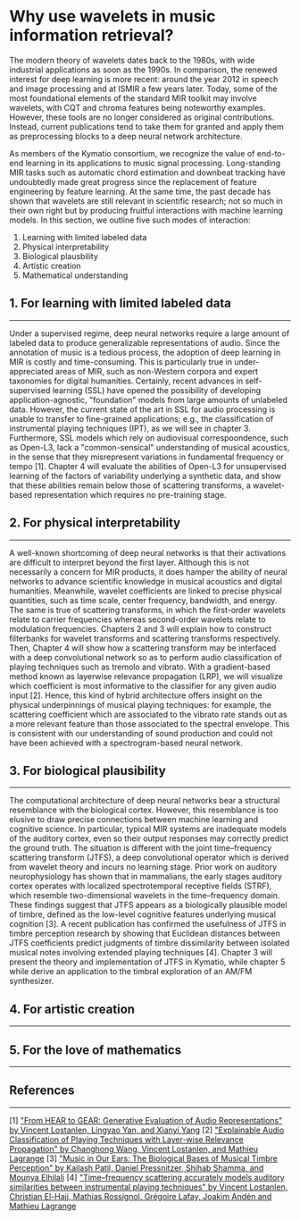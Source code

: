 # Why use wavelets in music information retrieval?

The modern theory of wavelets dates back to the 1980s, with wide industrial applications as soon as the 1990s.
In comparison, the renewed interest for deep learning is more recent: around the year 2012 in speech and image processing and at ISMIR a few years later.
Today, some of the most foundational elements of the standard MIR toolkit may involve wavelets, with CQT and chroma features being noteworthy examples.
However, these tools are no longer considered as original contributions.
Instead, current publications tend to take them for granted and apply them as preprocessing blocks to a deep neural network architecture.

As members of the Kymatio consortium, we recognize the value of end-to-end learning in its applications to music signal processing.
Long-standing MIR tasks such as automatic chord estimation and downbeat tracking have undoubtedly made great progress since the replacement of feature engineering by feature learning.
At the same time, the past decade has shown that wavelets are still relevant in scientific research; not so much in their own right but by producing fruitful interactions with machine learning models.
In this section, we outline five such modes of interaction:
1. Learning with limited labeled data
2. Physical interpretability
3. Biological plausbility
4. Artistic creation
5. Mathematical understanding


## 1. For learning with limited labeled data
--------------------------------------------
Under a supervised regime, deep neural networks require a large amount of labeled data to produce generalizable representations of audio.
Since the annotation of music is a tedious process, the adoption of deep learning in MIR is costly and time-consuming.
This is particularly true in under-appreciated areas of MIR, such as non-Western corpora and expert taxonomies for digital humanities.
Certainly, recent advances in self-supervised learning (SSL) have opened the possibility of developing application-agnostic, "foundation" models from large amounts of unlabeled data.
However, the current state of the art in SSL for audio processing is unable to transfer to fine-grained applications; e.g., the classification of instrumental playing techniques (IPT), as we will see in chapter 3.
Furthermore, SSL models which rely on audiovisual correspoondence, such as Open-L3, lack a "common-sensical" understanding of musical acoustics, in the sense that they misrepresent variations in fundamental frequency or tempo [1].
Chapter 4 will evaluate the abilities of Open-L3 for unsupervised learning of the factors of variability underlying a synthetic data, and show that these abilities remain below those of scattering transforms, a wavelet-based representation which requires no pre-training stage.

## 2. For physical interpretability
-----------------------------------
A well-known shortcoming of deep neural networks is that their activations are difficult to interpret beyond the first layer.
Although this is not necessarily a concern for MIR products, it does hamper the ability of neural networks to advance scientific knowledge in musical acoustics and digital humanities.
Meanwhile, wavelet coefficients are linked to precise physical quantities, such as time scale, center frequency, bandwidth, and energy.
The same is true of scattering transforms, in which the first-order wavelets relate to carrier frequencies whereas second-order wavelets relate to modulation frequencies.
Chapters 2 and 3 will explain how to construct filterbanks for wavelet transforms and scattering transforms respectively.
Then, Chapter 4 will show how a scattering transform may be interfaced with a deep convolutional network so as to perform audio classification of playing techniques such as tremolo and vibrato.
With a gradient-based method known as layerwise relevance propagation (LRP), we will visualize which coefficient is most informative to the classifier for any given audio input [2].
Hence, this kind of hybrid architecture offers insight on the physical underpinnings of musical playing techniques: for example, the scattering coefficient which are associated to the vibrato rate stands out as a more relevant feature than those associated to the spectral envelope.
This is consistent with our understanding of sound production and could not have been achieved with a spectrogram-based neural network.


## 3. For biological plausibility
---------------------------------
The computational architecture of deep neural networks bear a structural resemblance with the biological cortex.
However, this resemblance is too elusive to draw precise connections between machine learning and cognitive science.
In particular, typical MIR systems are inadequate models of the auditory cortex, even so their output responses may correctly predict the ground truth.
The situation is different with the joint time–frequency scattering transform (JTFS), a deep convolutional operator which is derived from wavelet theory and incurs no learning stage.
Prior work on auditory neurophysiology has shown that in mammalians, the early stages auditory cortex operates with localized spectrotemporal receptive fields (STRF), which resemble two-dimensional wavelets in the time–frequency domain.
These findings suggest that JTFS appears as a biologically plausible model of timbre, defined as the low-level cognitive features underlying musical cognition [3].
A recent publication has confirmed the usefulness of JTFS in timbre perception research by showing that Euclidean distances between JTFS coefficients predict judgments of timbre dissimilarity between isolated musical notes involving extended playing techniques [4].
Chapter 3 will present the theory and implementation of JTFS in Kymatio, while chapter 5 while derive an application to the timbral exploration of an AM/FM synthesizer.


## 4. For artistic creation
---------------------------


## 5. For the love of mathematics
---------------------------------


## References
-------------
[1] ["From HEAR to GEAR: Generative Evaluation of Audio Representations" by Vincent Lostanlen, Lingyao Yan, and Xianyi Yang](https://hal.science/hal-03979667/)
[2] ["Explainable Audio Classification of Playing Techniques with Layer-wise Relevance Propagation" by Changhong Wang, Vincent Lostanlen, and Mathieu Lagrange](https://hal.science/hal-04029145/)
[3] ["Music in Our Ears: The Biological Bases of Musical Timbre Perception" by Kailash Patil, Daniel Pressnitzer, Shihab Shamma, and Mounya Elhilali](https://journals.plos.org/ploscompbiol/article?id=10.1371/journal.pcbi.1002759)
[4] ["Time–frequency scattering accurately models auditory similarities between instrumental playing techniques" by Vincent Lostanlen, Christian El-Hajj, Mathias Rossignol, Grégoire Lafay, Joakim Andén and Mathieu Lagrange](https://arxiv.org/abs/2007.10926)